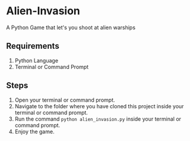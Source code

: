 # Alien-Invasion
A Python Game that let's you shoot at alien warships

## Requirements
1. Python Language
2. Terminal or Command Prompt


## Steps
1. Open your terminal or command prompt.
2. Navigate to the folder where you have cloned this project inside your terminal or command prompt.
3. Run the command ``python alien_invasion.py`` inside your terminal or command prompt.
4. Enjoy the game.

